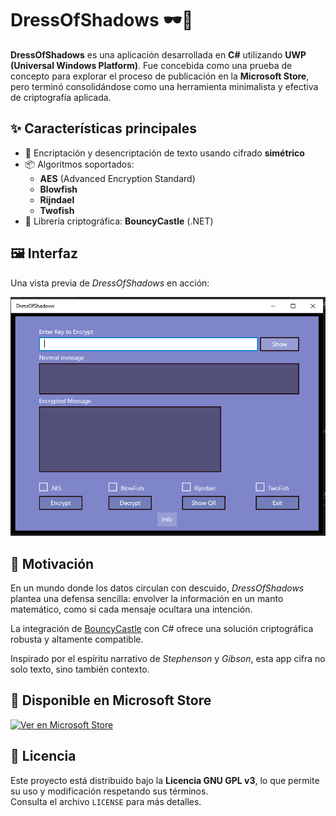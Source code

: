 # DressOfShadows 🕶️🔐

**DressOfShadows** es una aplicación desarrollada en **C#** utilizando **UWP (Universal Windows Platform)**. Fue concebida como una prueba de concepto para explorar el proceso de publicación en la **Microsoft Store**, pero terminó consolidándose como una herramienta minimalista y efectiva de criptografía aplicada.

## ✨ Características principales

- 🔐 Encriptación y desencriptación de texto usando cifrado **simétrico**
- 📦 Algoritmos soportados:
  - **AES** (Advanced Encryption Standard)
  - **Blowfish**
  - **Rijndael**
  - **Twofish**
- 🧪 Librería criptográfica: **BouncyCastle** (.NET)

## 🖼️ Interfaz

Una vista previa de *DressOfShadows* en acción:

![Captura de pantalla de DressOfShadows](https://github.com/Taguapire/DressOFShadows/raw/master/resources/Capture.PNG)

## 🧠 Motivación

En un mundo donde los datos circulan con descuido, *DressOfShadows* plantea una defensa sencilla: envolver la información en un manto matemático, como si cada mensaje ocultara una intención.

La integración de [BouncyCastle](https://www.bouncycastle.org) con C# ofrece una solución criptográfica robusta y altamente compatible.

Inspirado por el espíritu narrativo de *Stephenson* y *Gibson*, esta app cifra no solo texto, sino también contexto.

## 🏪 Disponible en Microsoft Store

[![Ver en Microsoft Store](https://img.shields.io/badge/Microsoft_Store-DressOfShadows-blue)](https://apps.microsoft.com/detail/9mvrxg48s6dq?hl=en-us&gl=US)

## 📝 Licencia

Este proyecto está distribuido bajo la **Licencia GNU GPL v3**, lo que permite su uso y modificación respetando sus términos.  
Consulta el archivo `LICENSE` para más detalles.
